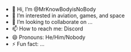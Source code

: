 - 👋 Hi, I’m @MrKnowBodyisNoBody
- 👀 I’m interested in aviation, games, and space
- 💞️ I’m looking to collaborate on ...
- 📫 How to reach me: Discord
- 😄 Pronouns: He/Him/Nobody
- ⚡ Fun fact: ...

<!---
MrKnowBodyisNoBody/MrKnowBodyisNoBody is a ✨ special ✨ repository because its `README.md` (this file) appears on your GitHub profile.
You can click the Preview link to take a look at your changes.
--->
